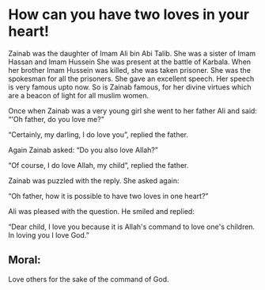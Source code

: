 How can you have two loves in your heart!
=========================================

Zainab was the daughter of Imam Ali bin Abi Talib. She was a sister of
Imam Hassan and Imam Hussein She was present at the battle of Karbala.
When her brother Imam Hussein was killed, she was taken prisoner. She
was the spokesman for all the prisoners. She gave an excellent speech.
Her speech is very famous upto now. So is Zainab famous, for her divine
virtues which are a beacon of light for all muslim women.

Once when Zainab was a very young girl she went to her father Ali and
said: “'Oh father, do you love me?”

“Certainly, my darling, I do love you”, replied the father.

Again Zainab asked: “Do you also love Allah?”

“Of course, I do love Allah, my child”, replied the father.

Zainab was puzzled with the reply. She asked again:

“Oh father, how it is possible to have two loves in one heart?”

Ali was pleased with the question. He smiled and replied:

“Dear child, I love you because it is Allah's command to love one's
children. In loving you I love God.”

Moral:
------

Love others for the sake of the command of God.


